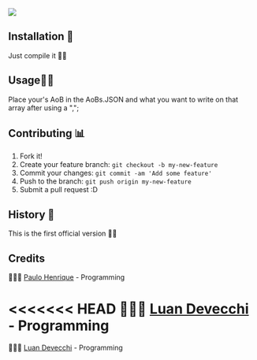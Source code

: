 <img src="https://i.imgur.com/edLO7YM.png">


## Installation 🤷‍ 

Just compile it 🙌🏼

## Usage👦🏻

Place your's AoB in the AoBs.JSON and what you want to write on that array after using a ",";

## Contributing 📊
1. Fork it!
2. Create your feature branch: `git checkout -b my-new-feature`
3. Commit your changes: `git commit -am 'Add some feature'`
4. Push to the branch: `git push origin my-new-feature`
5. Submit a pull request :D
## History 🌈

This is the first official version 🏇🏻

## Credits

👨🏻‍💻 [Paulo Henrique](https://github.com/paulohenriquesn/)  - Programming

<<<<<<< HEAD
👨🏻‍💻 [Luan Devecchi](https://github.com/LuanDevecchi) - Programming
=======
👨🏻‍💻 [Luan Devecchi](https://github.com/LuanDevecchi) - Programming
